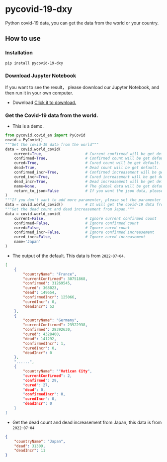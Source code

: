 # pycovid-19-dxy

Python covid-19 data, you can get the data from the world or your country.

## How to use

### Installation

```bash
pip install pycovid-19-dxy
```

### Download Jupyter Notebook

If you want to see the result， please download our Jupyter Notebook, and then run it in your own computer.

- Download [Click it to download.](https://cdn.jsdelivr.net/gh/senge-studio/pycovid-19-dxy@main/demo-en_US.ipynb)

### Get the Covid-19 data from the world.

- This is a demo.

```python
from pycovid.covid_en import PyCovid
covid = PyCovid()
"""Get the covid-19 data from the world"""
data = covid.world_covid(
	current=True,                   # Current confirmed will be get default.
    confirmed=True,                 # Confirmed count will be get default.
    cured=True,                     # Cured count will be get default.
    dead=True,                      # Dead count will be get default.
    confirmed_incr=True,            # Confirmed increasement will be get default.
    cured_incr=True,                # Cured increasement will be get default.
    dead_incr=True,                 # Dead increasement will be get default.
    name=None,                      # The global data will be get default, if you want to get the data from your country, please set this paramenter to your country(English name).
    return_to_json=False            # If you want the json data, please set the paramenter to True.
)
"""If you don't want to add more paramenter, please set the paramenter as this."""
data = covid.world_covid()		    # It will get the covid-19 data from the world.
"""Get the dead count and dead increasement from Japan."""
data = covid.world_covid(
    current=False,                  # Ignore current confirmed count
    confirmed=False,                # Ignore confirmed count
    cured=False,                    # Ignore cured count
    confirmed_incr=False,           # Ignore confirmed increasement
    cured_incr=False,               # Ignore cured increasement
    name='Japan'
)
```

- The output of the default. This data is from `2022`-`07`-`04`.

```json
[
    {
        "countryName": "France",
        "currentConfirmed": 30751868,
        "confirmed": 31269545,
        "cured": 368023,
        "dead": 149654,
        "confirmedIncr": 125066,
        "curedIncr": 0,
        "deadIncr": 52
    },
    {
        "countryName": "Germany",
        "currentConfirmed": 23922938,
        "confirmed": 28392630,
        "cured": 4328400,
        "dead": 141292,
        "confirmedIncr": 1,
        "curedIncr": 0,
        "deadIncr": 0
    },
    "......",
    {
        "countryName": ""Vatican City",
        "currentConfirmed": 2,
        "confirmed": 29,
        "cured": 27,
        "dead": 0,
        "confirmedIncr": 0,
        "curedIncr": 0,
        "deadIncr": 0
    }
]
```

- Get the dead count and dead increasement from Japan, this data is from `2022`-`07`-`04`

```json
{
    "countryName": "Japan",
    "dead": 31309,
    "deadIncr": 11
}
```
